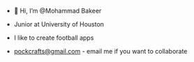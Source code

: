 - 👋 Hi, I’m @Mohammad Bakeer

- Junior at University of Houston 

- I like to create football apps

- pockcrafts@gmail.com - email me if you want to collaborate
  
